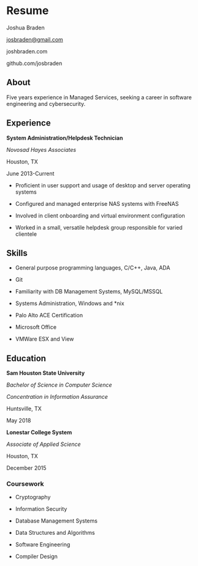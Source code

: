 ﻿# Resume

Joshua Braden

josbraden@gmail.com

joshbraden.com

github.com/josbraden

## About

Five years experience in Managed Services, seeking a career in software engineering and cybersecurity.

## Experience

**System Administration/Helpdesk Technician**

_Novosad Hayes Associates_

Houston, TX

June 2013-Current

* Proficient in user support and usage of desktop and server operating systems

* Configured and managed enterprise NAS systems with FreeNAS

* Involved in client onboarding and virtual environment configuration

* Worked in a small, versatile helpdesk group responsible for varied clientele

## Skills

* General purpose programming languages, C/C++, Java, ADA

* Git

* Familiarity with DB Management Systems, MySQL/MSSQL

* Systems Administration, Windows and *nix

* Palo Alto ACE Certification

* Microsoft Office

* VMWare ESX and View	

## Education

**Sam Houston State University**

_Bachelor of Science in Computer Science_

_Concentration in Information Assurance_

Huntsville, TX

May 2018

**Lonestar College System**

_Associate of Applied Science_

Houston, TX

December 2015

### Coursework

* Cryptography

* Information Security

* Database Management Systems

* Data Structures and Algorithms

* Software Engineering

* Compiler Design
